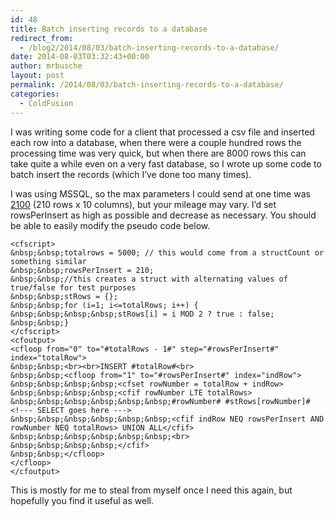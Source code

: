 ```yaml
---
id: 48
title: Batch inserting records to a database
redirect_from:
  - /blog2/2014/08/03/batch-inserting-records-to-a-database/
date: 2014-08-03T03:32:43+00:00
author: mrbusche
layout: post
permalink: /2014/08/03/batch-inserting-records-to-a-database/
categories:
  - ColdFusion
---
```


I was writing some code for a client that processed a csv file and inserted each row into a database, when there were a couple hundred rows the processing time was very quick, but when there are 8000 rows this can take quite a while even on a very fast database, so I wrote up some code to batch insert the records (which I&#8217;ve done too many times).

I was using MSSQL, so the max parameters I could send at one time was [2100](http://social.msdn.microsoft.com/Forums/sqlserver/en-US/f2ec73eb-f1e0-4048-95d0-1b1ff6c6fdf3/maximum-parameters-in-where-clause) (210 rows x 10 columns), but your mileage may vary. I&#8217;d set rowsPerInsert as high as possible and decrease as necessary. You should be able to easily modify the pseudo code below.

    <cfscript>
    &nbsp;&nbsp;totalrows = 5000; // this would come from a structCount or something similar
    &nbsp;&nbsp;rowsPerInsert = 210;
    &nbsp;&nbsp;//this creates a struct with alternating values of true/false for test purposes
    &nbsp;&nbsp;stRows = {};
    &nbsp;&nbsp;for (i=1; i<=totalRows; i++) {
    &nbsp;&nbsp;&nbsp;&nbsp;stRows[i] = i MOD 2 ? true : false;
    &nbsp;&nbsp;}
    </cfscript>
    <cfoutput>
    <cfloop from="0" to="#totalRows - 1#" step="#rowsPerInsert#" index="totalRow">
    &nbsp;&nbsp;<br><br>INSERT #totalRow#<br>
    &nbsp;&nbsp;<cfloop from="1" to="#rowsPerInsert#" index="indRow">
    &nbsp;&nbsp;&nbsp;&nbsp;<cfset rowNumber = totalRow + indRow>
    &nbsp;&nbsp;&nbsp;&nbsp;<cfif rowNumber LTE totalRows>
    &nbsp;&nbsp;&nbsp;&nbsp;&nbsp;&nbsp;#rowNumber# #stRows[rowNumber]# <!--- SELECT goes here --->
    &nbsp;&nbsp;&nbsp;&nbsp;&nbsp;&nbsp;<cfif indRow NEQ rowsPerInsert AND rowNumber NEQ totalRows> UNION ALL</cfif>
    &nbsp;&nbsp;&nbsp;&nbsp;&nbsp;&nbsp;<br>
    &nbsp;&nbsp;&nbsp;&nbsp;</cfif>
    &nbsp;&nbsp;</cfloop>
    </cfloop>
    </cfoutput>

This is mostly for me to steal from myself once I need this again, but hopefully you find it useful as well.
